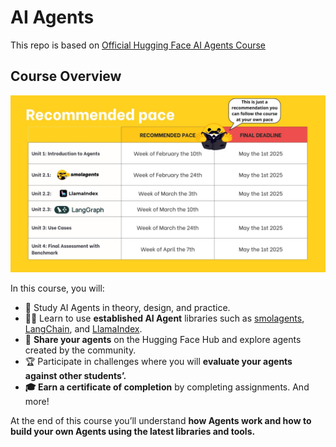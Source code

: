 # AI Agents

This repo is based on [Official Hugging Face AI Agents Course](https://huggingface.co/learn/agents-course)

## Course Overview
![syllabus](./src/syllabus.jpg)

In this course, you will:

- 📖 Study AI Agents in theory, design, and practice.
- 🧑‍💻 Learn to use **established AI Agent** libraries such as [smolagents](https://huggingface.co/docs/smolagents/en/index), [LangChain](https://www.langchain.com/), and [LlamaIndex](https://www.llamaindex.ai/).
- 💾 **Share your agents** on the Hugging Face Hub and explore agents created by the community.
- 🏆 Participate in challenges where you will **evaluate your agents against other students’.**
- **🎓 Earn a certificate of completion** by completing assignments.
And more!

At the end of this course you’ll understand **how Agents work and how to build your own Agents using the latest libraries and tools.**